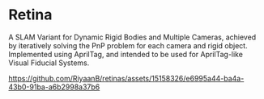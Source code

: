 # Retina
A SLAM Variant for Dynamic Rigid Bodies and Multiple Cameras, achieved by iteratively solving the PnP problem for each camera and rigid object. Implemented using AprilTag, and intended to be used for AprilTag-like Visual Fiducial Systems.

https://github.com/RiyaanB/retinas/assets/15158326/e6995a44-ba4a-43b0-91ba-a6b2998a37b6

